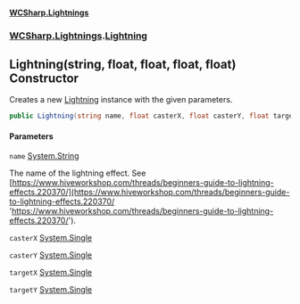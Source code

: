 #### [WCSharp.Lightnings](index.md 'index')
### [WCSharp.Lightnings](WCSharp.Lightnings.md 'WCSharp.Lightnings').[Lightning](WCSharp.Lightnings.Lightning.md 'WCSharp.Lightnings.Lightning')

## Lightning(string, float, float, float, float) Constructor

Creates a new [Lightning](WCSharp.Lightnings.Lightning.md 'WCSharp.Lightnings.Lightning') instance with the given parameters.

```csharp
public Lightning(string name, float casterX, float casterY, float targetX, float targetY);
```
#### Parameters

<a name='WCSharp.Lightnings.Lightning.Lightning(string,float,float,float,float).name'></a>

`name` [System.String](https://docs.microsoft.com/en-us/dotnet/api/System.String 'System.String')

The name of the lightning effect. See [https://www.hiveworkshop.com/threads/beginners-guide-to-lightning-effects.220370/](https://www.hiveworkshop.com/threads/beginners-guide-to-lightning-effects.220370/ 'https://www.hiveworkshop.com/threads/beginners-guide-to-lightning-effects.220370/').

<a name='WCSharp.Lightnings.Lightning.Lightning(string,float,float,float,float).casterX'></a>

`casterX` [System.Single](https://docs.microsoft.com/en-us/dotnet/api/System.Single 'System.Single')

<a name='WCSharp.Lightnings.Lightning.Lightning(string,float,float,float,float).casterY'></a>

`casterY` [System.Single](https://docs.microsoft.com/en-us/dotnet/api/System.Single 'System.Single')

<a name='WCSharp.Lightnings.Lightning.Lightning(string,float,float,float,float).targetX'></a>

`targetX` [System.Single](https://docs.microsoft.com/en-us/dotnet/api/System.Single 'System.Single')

<a name='WCSharp.Lightnings.Lightning.Lightning(string,float,float,float,float).targetY'></a>

`targetY` [System.Single](https://docs.microsoft.com/en-us/dotnet/api/System.Single 'System.Single')